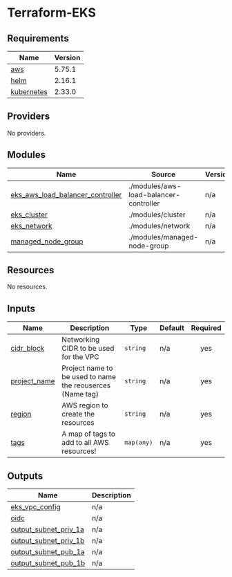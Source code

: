 # Terraform-EKS
<!-- BEGIN_TF_DOCS -->
## Requirements

| Name | Version |
|------|---------|
| <a name="requirement_aws"></a> [aws](#requirement\_aws) | 5.75.1 |
| <a name="requirement_helm"></a> [helm](#requirement\_helm) | 2.16.1 |
| <a name="requirement_kubernetes"></a> [kubernetes](#requirement\_kubernetes) | 2.33.0 |

## Providers

No providers.

## Modules

| Name | Source | Version |
|------|--------|---------|
| <a name="module_eks_aws_load_balancer_controller"></a> [eks\_aws\_load\_balancer\_controller](#module\_eks\_aws\_load\_balancer\_controller) | ./modules/aws-load-balancer-controller | n/a |
| <a name="module_eks_cluster"></a> [eks\_cluster](#module\_eks\_cluster) | ./modules/cluster | n/a |
| <a name="module_eks_network"></a> [eks\_network](#module\_eks\_network) | ./modules/network | n/a |
| <a name="module_managed_node_group"></a> [managed\_node\_group](#module\_managed\_node\_group) | ./modules/managed-node-group | n/a |

## Resources

No resources.

## Inputs

| Name | Description | Type | Default | Required |
|------|-------------|------|---------|:--------:|
| <a name="input_cidr_block"></a> [cidr\_block](#input\_cidr\_block) | Networking CIDR to be used for the VPC | `string` | n/a | yes |
| <a name="input_project_name"></a> [project\_name](#input\_project\_name) | Project name to be used to name the reouserces (Name tag) | `string` | n/a | yes |
| <a name="input_region"></a> [region](#input\_region) | AWS region to create the resources | `string` | n/a | yes |
| <a name="input_tags"></a> [tags](#input\_tags) | A map of tags to add to all AWS resources! | `map(any)` | n/a | yes |

## Outputs

| Name | Description |
|------|-------------|
| <a name="output_eks_vpc_config"></a> [eks\_vpc\_config](#output\_eks\_vpc\_config) | n/a |
| <a name="output_oidc"></a> [oidc](#output\_oidc) | n/a |
| <a name="output_output_subnet_priv_1a"></a> [output\_subnet\_priv\_1a](#output\_output\_subnet\_priv\_1a) | n/a |
| <a name="output_output_subnet_priv_1b"></a> [output\_subnet\_priv\_1b](#output\_output\_subnet\_priv\_1b) | n/a |
| <a name="output_output_subnet_pub_1a"></a> [output\_subnet\_pub\_1a](#output\_output\_subnet\_pub\_1a) | n/a |
| <a name="output_output_subnet_pub_1b"></a> [output\_subnet\_pub\_1b](#output\_output\_subnet\_pub\_1b) | n/a |
<!-- END_TF_DOCS -->